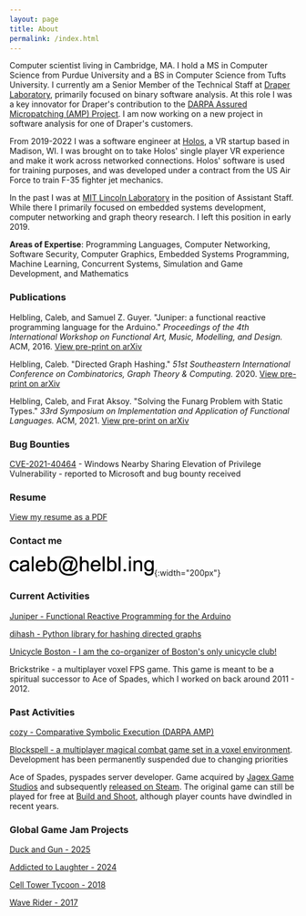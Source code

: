 ```yaml
---
layout: page
title: About
permalink: /index.html
---
```


Computer scientist living in Cambridge, MA. I hold a MS in Computer Science from Purdue University and a BS in Computer Science from Tufts University. I currently am a Senior Member of the Technical Staff at [Draper Laboratory](https://www.draper.com/), primarily focused on binary software analysis. At this role I was a key innovator for Draper's contribution to the [DARPA Assured Micropatching (AMP) Project](https://www.darpa.mil/program/assured-micropatching). I am now working on a new project in software analysis for one of Draper's customers.

From 2019-2022 I was a software engineer at [Holos](https://holos.io/), a VR startup based in Madison, WI. I was brought on to take Holos' single player VR experience and make it work across networked connections. Holos' software is used for training purposes, and was developed under a contract from the US Air Force to train F-35 fighter jet mechanics.

In the past I was at [MIT Lincoln Laboratory](https://www.ll.mit.edu/) in the position of Assistant Staff. While there I primarily focused on embedded systems development, computer networking and graph theory research. I left this position in early 2019.

**Areas of Expertise**: Programming Languages, Computer Networking, Software Security, Computer Graphics, Embedded Systems Programming, Machine Learning, Concurrent Systems, Simulation and Game Development, and Mathematics

### Publications

Helbling, Caleb, and Samuel Z. Guyer. "Juniper: a functional reactive programming language for the Arduino." *Proceedings of the 4th International Workshop on Functional Art, Music, Modelling, and Design.* ACM, 2016. [View pre-print on arXiv](https://arxiv.org/abs/1911.12932)

Helbling, Caleb. "Directed Graph Hashing." *51st Southeastern International Conference on Combinatorics, Graph Theory & Computing.* 2020. [View pre-print on arXiv](https://arxiv.org/abs/2002.06653)

Helbling, Caleb, and Fırat Aksoy. "Solving the Funarg Problem with Static Types." *33rd Symposium on Implementation and Application of Functional Languages.* ACM, 2021. [View pre-print on arXiv](https://arxiv.org/abs/2108.07389)

### Bug Bounties

[CVE-2021-40464](https://msrc.microsoft.com/update-guide/vulnerability/CVE-2021-40464) - Windows Nearby Sharing Elevation of Privilege Vulnerability - reported to Microsoft and bug bounty received

### Resume

[View my resume as a PDF](resume.pdf)

### Contact me

![My Image](/images/e.png){:width="200px"}

### Current Activities

[Juniper - Functional Reactive Programming for the Arduino](http://www.juniper-lang.org/)

[dihash - Python library for hashing directed graphs](https://pypi.org/project/dihash/)

[Unicycle Boston - I am the co-organizer of Boston's only unicycle club!](https://unicycle.boston/)

Brickstrike - a multiplayer voxel FPS game. This game is meant to be a spiritual successor to Ace of Spades, which I worked on back around 2011 - 2012.

### Past Activities

[cozy - Comparative Symbolic Execution (DARPA AMP)](https://github.com/draperlaboratory/cozy)

[Blockspell - a multiplayer magical combat game set in a voxel environment](http://www.blockspell.com/). Development has been permanently suspended due to changing priorities

Ace of Spades, pyspades server developer. Game acquired by [Jagex Game Studios](https://www.jagex.com/) and subsequently [released on Steam](https://store.steampowered.com/app/224540/Ace_of_Spades_Battle_Builder/). The original game can still be played for free at [Build and Shoot](https://www.buildandshoot.com/), although player counts have dwindled in recent years.

### Global Game Jam Projects

[Duck and Gun - 2025](https://globalgamejam.org/games/2025/duck-and-run-8)

[Addicted to Laughter - 2024](https://globalgamejam.org/games/2024/addicted-laughter-1)

[Cell Tower Tycoon - 2018](https://globalgamejam.org/2018/games/cell-tower-tycoon)

[Wave Rider - 2017](https://globalgamejam.org/2017/games/wave-rider-3)
